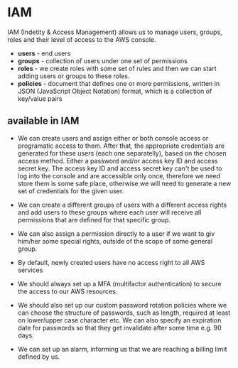 # IAM

IAM (Indetity & Access Management) allows us to manage users, groups, roles and their level of access to the AWS console.

-   **users** - end users
-   **groups** - collection of users under one set of permissions
-   **roles** - we create roles with some set of rules and then we can start adding users or groups to these roles.
-   **policies** - document that defines one or more permissions, written in JSON (JavaScript Object Notation) format, which is a collection of key/value pairs

## available in IAM

-   We can create users and assign either or both console access or programatic access to them. After that, the appropriate credentials are generated for these users (each one separatelly), based on the chosen access method. Either a password and/or access key ID and access secret key. The access key ID and access secret key can't be used to log into the console and are accessible only once, therefore we need store them is some safe place, otherwise we will need to generate a new set of credentials for the given user.

-   We can create a different groups of users with a different access rights and add users to these groups where each user will receive all permissions that are defined for that specific group.

-   We can also assign a permission directly to a user if we want to giv him/her some special rights, outside of the scope of some general group.

*   By default, newly created users have no access right to all AWS services

*   We should always set up a MFA (multifactor authentication) to secure the access to our AWS resources.

*   We should also set up our custom password rotation policies where we can choose the structure of passwords, such as length, required at least on lower/upper case character etc. We can also specify an expiration date for passwords so that they get invalidate after some time e.g. 90 days.

*   We can set up an alarm, informing us that we are reaching a billing limit defined by us.
